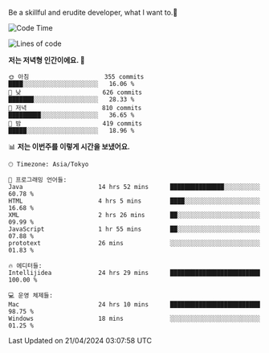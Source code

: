 Be a skillful and erudite developer, what I want to.👶

<!--START_SECTION:waka-->
![Code Time](http://img.shields.io/badge/Code%20Time-716%20hrs%2045%20mins-blue)

![Lines of code](https://img.shields.io/badge/%EC%A0%80%EB%8A%94%20%EC%97%AC%ED%83%9C%EA%B9%8C%EC%A7%80%20-1.6%20million%20%EC%A4%84%EC%9D%98%20%EC%BD%94%EB%93%9C%EB%A5%BC%20%EC%9E%91%EC%84%B1%ED%96%88%EC%96%B4%EC%9A%94.-blue)

**저는 저녁형 인간이에요. 🦉** 

```text
🌞 아침                     355 commits         ████░░░░░░░░░░░░░░░░░░░░░   16.06 % 
🌆 낮　                     626 commits         ███████░░░░░░░░░░░░░░░░░░   28.33 % 
🌃 저녁                     810 commits         █████████░░░░░░░░░░░░░░░░   36.65 % 
🌙 밤　                     419 commits         █████░░░░░░░░░░░░░░░░░░░░   18.96 % 
```


📊 **저는 이번주를 이렇게 시간을 보냈어요.** 

```text
🕑︎ Timezone: Asia/Tokyo

💬 프로그래밍 언어들: 
Java                     14 hrs 52 mins      ███████████████░░░░░░░░░░   60.78 % 
HTML                     4 hrs 5 mins        ████░░░░░░░░░░░░░░░░░░░░░   16.68 % 
XML                      2 hrs 26 mins       ██░░░░░░░░░░░░░░░░░░░░░░░   09.99 % 
JavaScript               1 hr 55 mins        ██░░░░░░░░░░░░░░░░░░░░░░░   07.88 % 
prototext                26 mins             ░░░░░░░░░░░░░░░░░░░░░░░░░   01.83 % 

🔥 에디터들: 
Intellijidea             24 hrs 29 mins      █████████████████████████   100.00 % 

💻 운영 체제들: 
Mac                      24 hrs 10 mins      █████████████████████████   98.75 % 
Windows                  18 mins             ░░░░░░░░░░░░░░░░░░░░░░░░░   01.25 % 
```


 Last Updated on 21/04/2024 03:07:58 UTC
<!--END_SECTION:waka-->
